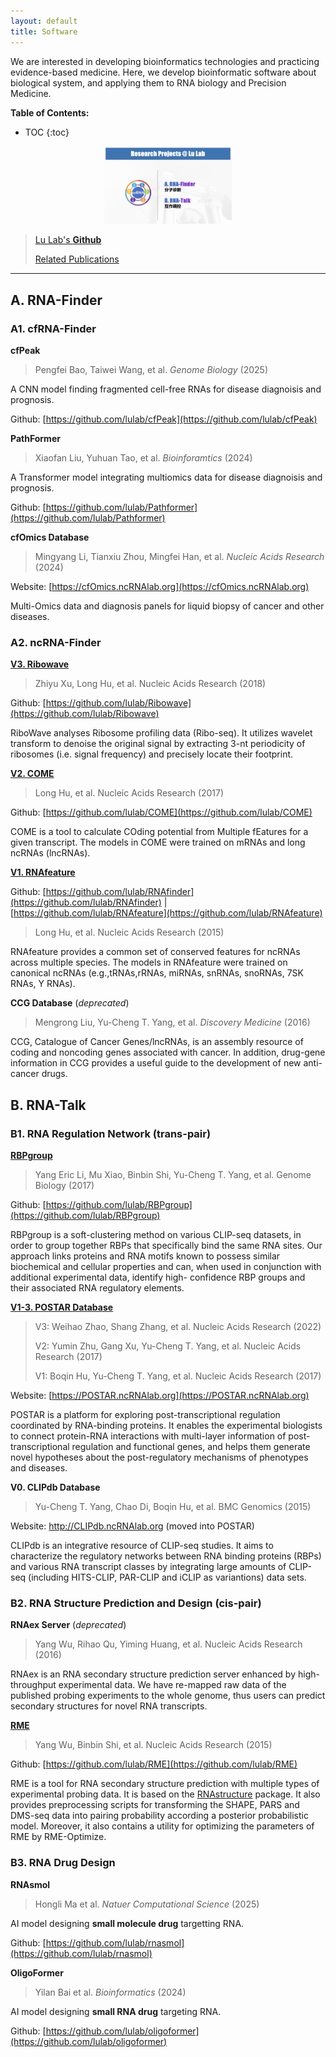 ```yaml
---
layout: default
title: Software
---
```


We are interested in developing bioinformatics technologies and practicing evidence-based medicine.
Here, we develop bioinformatic software about biological system, and applying them to RNA biology and Precision Medicine.


**Table of Contents:**

* TOC
{:toc}
<div align="middle">
<img src="../projects/projects.webp" style="zoom:20%;" />
</div>




> [Lu Lab's **Github**](https://github.com/lulab)
> 
> [Related Publications](../publications/pub.md)



---





## A. RNA-Finder


### A1. cfRNA-Finder

**cfPeak** 

>  Pengfei Bao, Taiwei Wang, et al. *Genome Biology* (2025)

A CNN model finding fragmented cell-free RNAs for disease diagnoisis and prognosis.

Github: [https://github.com/lulab/cfPeak](https://github.com/lulab/cfPeak)


**PathFormer** 

>  Xiaofan Liu, Yuhuan Tao, et al. *Bioinforamtics* (2024)

A Transformer model integrating multiomics data for disease diagnoisis and prognosis.

Github: [https://github.com/lulab/Pathformer](https://github.com/lulab/Pathformer)


**cfOmics Database** 

>  Mingyang Li, Tianxiu Zhou, Mingfei Han, et al. *Nucleic Acids Research* (2024)

Website: [https://cfOmics.ncRNAlab.org](https://cfOmics.ncRNAlab.org)

Multi-Omics data and diagnosis panels for liquid biopsy of cancer and other diseases.





### A2. ncRNA-Finder

[**V3. Ribowave**](https://lulab.github.io/Ribowave)

> Zhiyu Xu, Long Hu, et al. Nucleic Acids Research (2018)

Github: [https://github.com/lulab/Ribowave](https://github.com/lulab/Ribowave)


RiboWave analyses Ribosome profiling data (Ribo-seq). It utilizes wavelet transform to denoise the original signal by extracting 3-nt periodicity of ribosomes (i.e. signal frequency) and precisely locate their footprint.

[**V2. COME**](https://github.com/lulab/COME)

> Long Hu, et al. Nucleic Acids Research (2017)

Github: [https://github.com/lulab/COME](https://github.com/lulab/COME)

COME is a tool to calculate COding potential from Multiple fEatures for a given transcript. The models in COME were trained on mRNAs and long ncRNAs (lncRNAs).

[**V1. RNAfeature**](http://Rnafeature.ncrnalab.org)

Github: [https://github.com/lulab/RNAfinder](https://github.com/lulab/RNAfinder) \|  [https://github.com/lulab/RNAfeature](https://github.com/lulab/RNAfeature)

> Long Hu, et al. Nucleic Acids Research (2015)

RNAfeature provides a common set of conserved features for ncRNAs across multiple species. The models in RNAfeature were trained on canonical ncRNAs (e.g.,tRNAs,rRNAs, miRNAs, snRNAs, snoRNAs, 7SK RNAs, Y RNAs).



**CCG Database** (*deprecated*)

> Mengrong Liu, Yu-Cheng T. Yang, et al. *Discovery Medicine* (2016)

CCG, Catalogue of Cancer Genes/lncRNAs, is an assembly resource of coding and noncoding genes associated with cancer. In addition, drug-gene information in CCG provides a useful guide to the development of new anti-cancer drugs.





## B. RNA-Talk


### B1. RNA Regulation Network (trans-pair)

[**RBPgroup**](http://RNAtarget.ncrnalab.org/RBPgroup)

> Yang Eric Li, Mu Xiao, Binbin Shi, Yu-Cheng T. Yang, et al. Genome Biology (2017)

Github: [https://github.com/lulab/RBPgroup](https://github.com/lulab/RBPgroup)

RBPgroup is a soft-clustering method on various CLIP-seq datasets, in order to group together RBPs that specifically bind the same RNA sites. Our approach links proteins and RNA motifs known to possess similar biochemical and cellular properties and can, when used in conjunction with additional experimental data, identify high- confidence RBP groups and their associated RNA regulatory elements.

[**V1-3. POSTAR Database**](https://POSTAR.ncRNAlab.org)

>  V3: Weihao Zhao, Shang Zhang, et al. Nucleic Acids Research  (2022)
>
>  V2: Yumin Zhu, Gang Xu, Yu-Cheng T. Yang,  et al. Nucleic Acids Research  (2017)
>
>  V1: Boqin Hu, Yu-Cheng T. Yang,  et al. Nucleic Acids Research  (2017)

Website: [https://POSTAR.ncRNAlab.org](https://POSTAR.ncRNAlab.org)

POSTAR is a platform for exploring post-transcriptional regulation coordinated by RNA-binding proteins. It enables the experimental biologists to connect protein-RNA interactions with multi-layer information of post-transcriptional regulation and functional genes, and helps them generate novel hypotheses about the post-regulatory mechanisms of phenotypes and diseases.

**V0. CLIPdb Database**

>  Yu-Cheng T. Yang, Chao Di, Boqin Hu, et al. BMC Genomics (2015)

Website: http://CLIPdb.ncRNAlab.org (moved into POSTAR)

CLIPdb is an integrative resource of CLIP-seq studies. It aims to characterize the regulatory networks between RNA binding proteins (RBPs) and various RNA transcript classes by integrating large amounts of CLIP-seq (including HITS-CLIP, PAR-CLIP and iCLIP as variantions) data sets.


### B2. RNA Structure Prediction and Design (cis-pair)

**RNAex Server** (*deprecated*)

>  Yang Wu, Rihao Qu, Yiming Huang, et al. Nucleic Acids Research (2016)

RNAex is an RNA secondary structure prediction server enhanced by high-throughput experimental data. We have re-mapped raw data of the published probing experiments to the whole genome, thus users can predict secondary structures for novel RNA transcripts.

[**RME**](https://github.com/lulab/RME)

>  Yang Wu, Binbin Shi, et al. Nucleic Acids Research (2015)

Github: [https://github.com/lulab/RME](https://github.com/lulab/RME)

RME is a tool for RNA secondary structure prediction with multiple types of experimental probing data. It is based on the [RNAstructure](http://rna.urmc.rochester.edu/RNAstructure.html) package. It also provides preprocessing scripts for transforming the SHAPE, PARS and DMS-seq data into pairing probability according a posterior probabilistic model. Moreover, it also contains a utility for optimizing the parameters of RME by RME-Optimize.


### B3. RNA Drug Design

**RNAsmol**

> Hongli Ma et al. *Natuer Computational Science* (2025)

AI model designing **small molecule drug** targetting RNA.

Github: [https://github.com/lulab/rnasmol](https://github.com/lulab/rnasmol)



**OligoFormer** 

>  Yilan Bai  et al. *Bioinformatics* (2024)

AI model designing **small RNA drug** targeting RNA. 

Github: [https://github.com/lulab/oligoformer](https://github.com/lulab/oligoformer)







